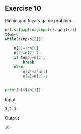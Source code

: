 ## Exercise 10

Richie and Riya's game problem.

```python
n=list(map(int,input().split()))
temp=0
while(temp<n[2]):
    
    n[0]=2*n[0]
    n[2]=n[2]-1
    if temp>=n[2]:
        break
    else:
        n[1]=2*n[1]
        n[2]=n[2]-1
    
    
print(n[0]+n[1])
```
Input
```
3 2 3
```
Output
```
16
```
